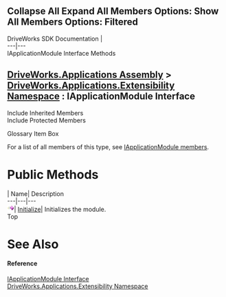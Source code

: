 Collapse All Expand All Members Options: Show All  Members Options: Filtered   
---  
DriveWorks SDK Documentation  |   
---|---  
IApplicationModule Interface Methods   
  
[DriveWorks.Applications Assembly](topic13.md) > [DriveWorks.Applications.Extensibility Namespace](topic1995.md) : IApplicationModule Interface  
---  
  
Include Inherited Members    
Include Protected Members    


Glossary Item Box

For a list of all members of this type, see [IApplicationModule members](topic1998.md).

# Public Methods

| Name| Description  
---|---|---  
![ Method](dotnetimages/Method.gif)| [Initialize](topic2002.md)| Initializes the module.   
Top

# See Also

#### Reference

[IApplicationModule Interface](topic1997.md)   
[DriveWorks.Applications.Extensibility Namespace](topic1995.md)


